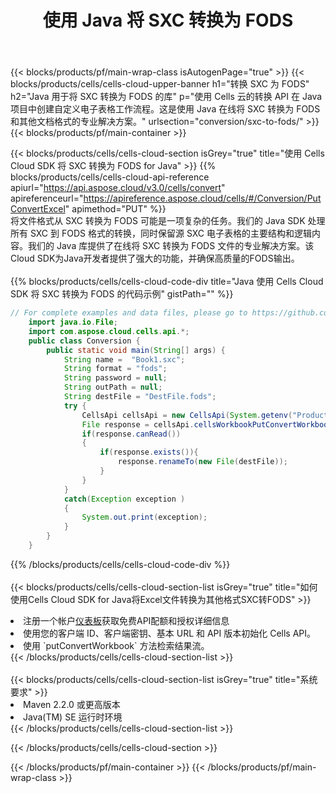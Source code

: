 ﻿---
title: 使用 Java 将 SXC 转换为 FODS
description: 利用Aspose.Cells Cloud SDK for Java将SXC格式文件转换为FODS格式文件。
---
{{< blocks/products/pf/main-wrap-class isAutogenPage="true" >}}
{{< blocks/products/cells/cells-cloud-upper-banner h1="转换 SXC 为 FODS" h2="Java 用于将 SXC 转换为 FODS 的库" p="使用 Cells 云的转换 API 在 Java 项目中创建自定义电子表格工作流程。这是使用 Java 在线将 SXC 转换为 FODS 和其他文档格式的专业解决方案。" urlsection="conversion/sxc-to-fods/" >}}
{{< blocks/products/pf/main-container >}}

{{< blocks/products/cells/cells-cloud-section isGrey="true" title="使用 Cells Cloud SDK 将 SXC 转换为 FODS for Java" >}}
{{% blocks/products/cells/cells-cloud-api-reference apiurl="https://api.aspose.cloud/v3.0/cells/convert" apireferenceurl="https://apireference.aspose.cloud/cells/#/Conversion/PutConvertExcel" apimethod="PUT" %}}
<br/>
将文件格式从 SXC 转换为 FODS 可能是一项复杂的任务。我们的 Java SDK 处理所有 SXC 到 FODS 格式的转换，同时保留源 SXC 电子表格的主要结构和逻辑内容。我们的 Java 库提供了在线将 SXC 转换为 FODS 文件的专业解决方案。该Cloud SDK为Java开发者提供了强大的功能，并确保高质量的FODS输出。
<br/>
<br/>
{{% blocks/products/cells/cells-cloud-code-div title="Java 使用 Cells Cloud SDK 将 SXC 转换为 FODS 的代码示例" gistPath="" %}}
 
```java
// For complete examples and data files, please go to https://github.com/aspose-cells-cloud/aspose-cells-cloud-java/
    import java.io.File;
    import com.aspose.cloud.cells.api.*;
    public class Conversion {
        public static void main(String[] args) {
            String name =  "Book1.sxc";
            String format = "fods";
            String password = null;
            String outPath = null;
            String destFile = "DestFile.fods";
            try {
                CellsApi cellsApi = new CellsApi(System.getenv("ProductClientId"), System.getenv("ProductClientSecret"));
                File response = cellsApi.cellsWorkbookPutConvertWorkbook(new File(name), format, password, outPath, null,null);            
                if(response.canRead())
                {
                    if(response.exists()){
                        response.renameTo(new File(destFile));
                    }                
                }
            }
            catch(Exception exception )
            {
                System.out.print(exception);
            }
        }
    }
```
 
{{% /blocks/products/cells/cells-cloud-code-div %}}
<br/>
<br/>
{{< blocks/products/cells/cells-cloud-section-list isGrey="true" title="如何使用Cells Cloud SDK for Java将Excel文件转换为其他格式SXC转FODS" >}}
<li>注册一个帐户<a href="https://dashboard.aspose.cloud/">仪表板</a>获取免费API配额和授权详细信息</li>
<li>使用您的客户端 ID、客户端密钥、基本 URL 和 API 版本初始化 Cells API。</li>
<li>使用 `putConvertWorkbook` 方法检索结果流。</li>
{{< /blocks/products/cells/cells-cloud-section-list >}}
<br/>
<br/>
{{< blocks/products/cells/cells-cloud-section-list isGrey="true" title="系统要求" >}}
<li>Maven 2.2.0 或更高版本</li>
<li>Java(TM) SE 运行时环境</li>
{{< /blocks/products/cells/cells-cloud-section-list >}}

{{< /blocks/products/cells/cells-cloud-section >}}

{{< /blocks/products/pf/main-container >}}
{{< /blocks/products/pf/main-wrap-class >}}
